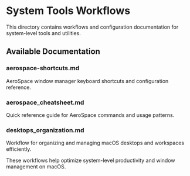 # System Tools Workflows

This directory contains workflows and configuration documentation for system-level tools and utilities.

## Available Documentation

### aerospace-shortcuts.md
AeroSpace window manager keyboard shortcuts and configuration reference.

### aerospace_cheatsheet.md  
Quick reference guide for AeroSpace commands and usage patterns.

### desktops_organization.md
Workflow for organizing and managing macOS desktops and workspaces efficiently.

These workflows help optimize system-level productivity and window management on macOS.